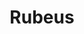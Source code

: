 ---
title: "Rubeus"
description: "C# toolset for raw Kerberos interaction and abuses, useful for attacking Kerberos in Active Directory environments."
platforms: ["windows"]
categories: ["PrivEsc", "Credential", "Windows"]
tags: ["kerberos", "active-directory", "ticket-attacks", "authentication", "lateral-movement"]
github: "https://github.com/GhostPack/Rubeus"
documentation: "https://github.com/GhostPack/Rubeus/wiki"
---
